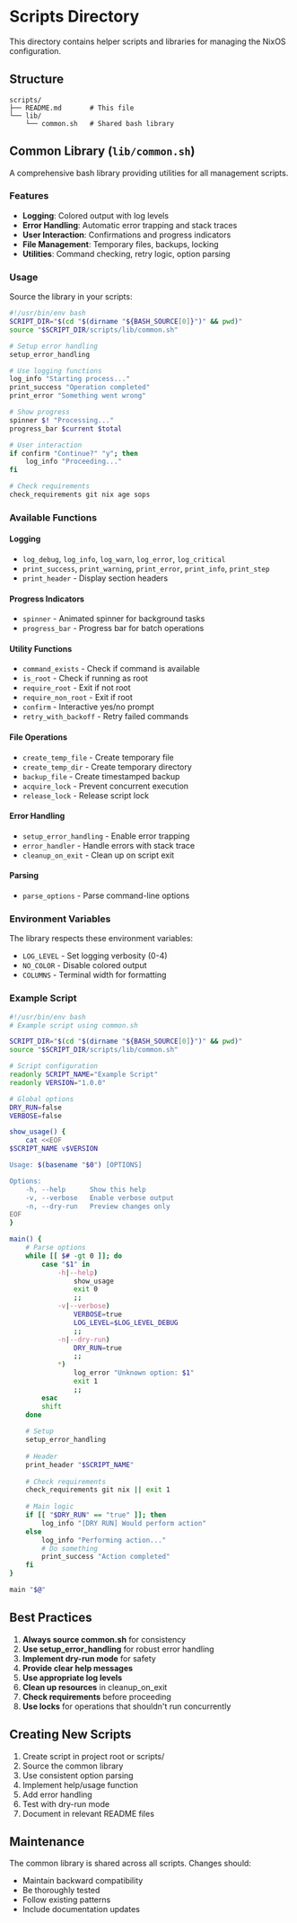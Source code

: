 # Scripts Directory

This directory contains helper scripts and libraries for managing the NixOS configuration.

## Structure

```
scripts/
├── README.md       # This file
└── lib/
    └── common.sh   # Shared bash library
```

## Common Library (`lib/common.sh`)

A comprehensive bash library providing utilities for all management scripts.

### Features

- **Logging**: Colored output with log levels
- **Error Handling**: Automatic error trapping and stack traces
- **User Interaction**: Confirmations and progress indicators
- **File Management**: Temporary files, backups, locking
- **Utilities**: Command checking, retry logic, option parsing

### Usage

Source the library in your scripts:

```bash
#!/usr/bin/env bash
SCRIPT_DIR="$(cd "$(dirname "${BASH_SOURCE[0]}")" && pwd)"
source "$SCRIPT_DIR/scripts/lib/common.sh"

# Setup error handling
setup_error_handling

# Use logging functions
log_info "Starting process..."
print_success "Operation completed"
print_error "Something went wrong"

# Show progress
spinner $! "Processing..."
progress_bar $current $total

# User interaction
if confirm "Continue?" "y"; then
    log_info "Proceeding..."
fi

# Check requirements
check_requirements git nix age sops
```

### Available Functions

#### Logging
- `log_debug`, `log_info`, `log_warn`, `log_error`, `log_critical`
- `print_success`, `print_warning`, `print_error`, `print_info`, `print_step`
- `print_header` - Display section headers

#### Progress Indicators
- `spinner` - Animated spinner for background tasks
- `progress_bar` - Progress bar for batch operations

#### Utility Functions
- `command_exists` - Check if command is available
- `is_root` - Check if running as root
- `require_root` - Exit if not root
- `require_non_root` - Exit if root
- `confirm` - Interactive yes/no prompt
- `retry_with_backoff` - Retry failed commands

#### File Operations
- `create_temp_file` - Create temporary file
- `create_temp_dir` - Create temporary directory
- `backup_file` - Create timestamped backup
- `acquire_lock` - Prevent concurrent execution
- `release_lock` - Release script lock

#### Error Handling
- `setup_error_handling` - Enable error trapping
- `error_handler` - Handle errors with stack trace
- `cleanup_on_exit` - Clean up on script exit

#### Parsing
- `parse_options` - Parse command-line options

### Environment Variables

The library respects these environment variables:

- `LOG_LEVEL` - Set logging verbosity (0-4)
- `NO_COLOR` - Disable colored output
- `COLUMNS` - Terminal width for formatting

### Example Script

```bash
#!/usr/bin/env bash
# Example script using common.sh

SCRIPT_DIR="$(cd "$(dirname "${BASH_SOURCE[0]}")" && pwd)"
source "$SCRIPT_DIR/scripts/lib/common.sh"

# Script configuration
readonly SCRIPT_NAME="Example Script"
readonly VERSION="1.0.0"

# Global options
DRY_RUN=false
VERBOSE=false

show_usage() {
    cat <<EOF
$SCRIPT_NAME v$VERSION

Usage: $(basename "$0") [OPTIONS]

Options:
    -h, --help      Show this help
    -v, --verbose   Enable verbose output
    -n, --dry-run   Preview changes only
EOF
}

main() {
    # Parse options
    while [[ $# -gt 0 ]]; do
        case "$1" in
            -h|--help)
                show_usage
                exit 0
                ;;
            -v|--verbose)
                VERBOSE=true
                LOG_LEVEL=$LOG_LEVEL_DEBUG
                ;;
            -n|--dry-run)
                DRY_RUN=true
                ;;
            *)
                log_error "Unknown option: $1"
                exit 1
                ;;
        esac
        shift
    done
    
    # Setup
    setup_error_handling
    
    # Header
    print_header "$SCRIPT_NAME"
    
    # Check requirements
    check_requirements git nix || exit 1
    
    # Main logic
    if [[ "$DRY_RUN" == "true" ]]; then
        log_info "[DRY RUN] Would perform action"
    else
        log_info "Performing action..."
        # Do something
        print_success "Action completed"
    fi
}

main "$@"
```

## Best Practices

1. **Always source common.sh** for consistency
2. **Use setup_error_handling** for robust error handling
3. **Implement dry-run mode** for safety
4. **Provide clear help messages**
5. **Use appropriate log levels**
6. **Clean up resources** in cleanup_on_exit
7. **Check requirements** before proceeding
8. **Use locks** for operations that shouldn't run concurrently

## Creating New Scripts

1. Create script in project root or scripts/
2. Source the common library
3. Use consistent option parsing
4. Implement help/usage function
5. Add error handling
6. Test with dry-run mode
7. Document in relevant README files

## Maintenance

The common library is shared across all scripts. Changes should:
- Maintain backward compatibility
- Be thoroughly tested
- Follow existing patterns
- Include documentation updates